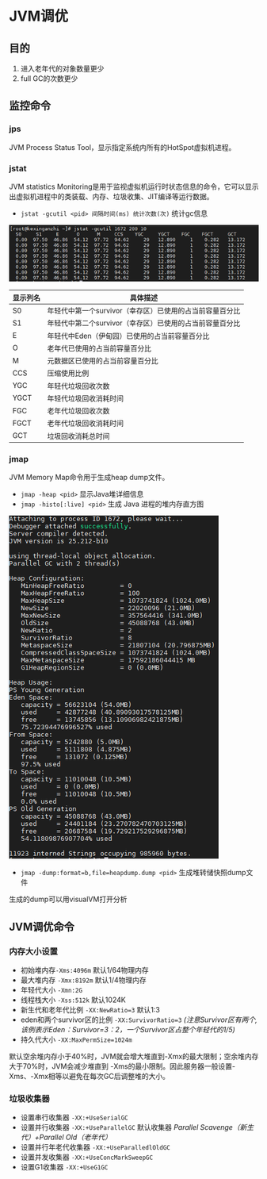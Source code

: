 # JVM调优

## 目的

1. 进入老年代的对象数量更少
2. full GC的次数更少

## 监控命令

### jps

JVM Process Status Tool，显示指定系统内所有的HotSpot虚拟机进程。

### jstat

JVM statistics Monitoring是用于监视虚拟机运行时状态信息的命令，它可以显示出虚拟机进程中的类装载、内存、垃圾收集、JIT编译等运行数据。

- `jstat -gcutil <pid> 间隔时间(ms) 统计次数(次)` 统计gc信息

![jstat](../../pictures/jstat.jpg)

| 显示列名|具体描述|
| ------|------|
|S0|年轻代中第一个survivor（幸存区）已使用的占当前容量百分比|
|S1|年轻代中第二个survivor（幸存区）已使用的占当前容量百分比|
|E|年轻代中Eden（伊甸园）已使用的占当前容量百分比|
|O|老年代已使用的占当前容量百分比|
|M|元数据区已使用的占当前容量百分比|
|CCS|压缩使用比例|
|YGC|年轻代垃圾回收次数|
|YGCT|年轻代垃圾回收消耗时间|
|FGC|老年代垃圾回收次数|
|FGCT|老年代垃圾回收消耗时间|
|GCT|垃圾回收消耗总时间|

### jmap

JVM Memory Map命令用于生成heap dump文件。

- `jmap -heap <pid>` 显示Java堆详细信息
-  `jmap -histo[:live] <pid>` 生成 Java 进程的堆内存直方图

![jmap-heap](../../pictures/jmap-heap.png)

- `jmap -dump:format=b,file=heapdump.dump <pid>` 生成堆转储快照dump文件

生成的dump可以用visualVM打开分析

## JVM调优命令

### 内存大小设置

- 初始堆内存`-Xms:4096m` 默认1/64物理内存
- 最大堆内存 `-Xmx:8192m` 默认1/4物理内存
- 年轻代大小 `-Xmn:2G`
- 线程栈大小 `-Xss:512k` 默认1024K
- 新生代和老年代比例 `-XX:NewRatio=3` 默认1:3
- eden和两个survivor区的比例 `-XX:SurvivorRatio=3`
*(注意Survivor区有两个,该例表示Eden：Survivor=3：2，一个Survivor区占整个年轻代的1/5)*
- 持久代大小 `-XX:MaxPermSize=1024m`

默认空余堆内存小于40%时，JVM就会增大堆直到-Xmx的最大限制；空余堆内存大于70%时，JVM会减少堆直到 -Xms的最小限制。因此服务器一般设置-Xms、-Xmx相等以避免在每次GC后调整堆的大小。

### 垃圾收集器

- 设置串行收集器 `-XX:+UseSerialGC`
- 设置并行收集器 `-XX:+UseParallelGC` 默认收集器 *Parallel Scavenge（新生代）+Parallel Old（老年代）*
- 设置并行年老代收集器 `-XX:+UseParalledlOldGC`
- 设置并发收集器 `-XX:+UseConcMarkSweepGC`
- 设置G1收集器 `-XX:+UseG1GC`
